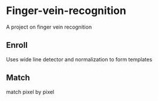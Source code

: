 # Finger-vein-recognition
A project on finger vein recognition
## Enroll
Uses wide line detector and normalization to form templates

## Match
match pixel by pixel
